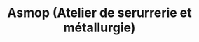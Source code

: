 ---
title: "Asmop (Atelier de serurrerie et métallurgie)"
url: /valuejols/asmop-atelier-de-serurrerie-et-metallurgie/
shop: shop
---